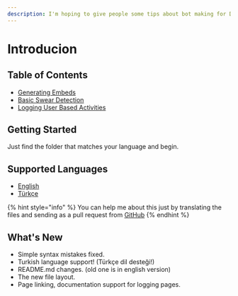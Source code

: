 ```yaml
---
description: I'm hoping to give people some tips about bot making for Discord.
---
```


# Introducion

## Table of Contents

* [Generating Embeds](english/generating-embeds.md)
* [Basic Swear Detection](english/basic-swear-detection.md)
* [Logging User Based Activities](english/logging-user-based-activities.md)

## Getting Started

Just find the folder that matches your language and begin.

## Supported Languages

* [English](english/basic-swear-detection.md)
* [Türkçe](turkish/giris.md)

{% hint style="info" %}
You can help me about this just by translating the files and sending as a pull request from [GitHub](https://github.com/yussufjpg/DiscordJS-Tips)
{% endhint %}

## What's New

* Simple syntax mistakes fixed.
* Turkish language support! \(Türkçe dil desteği!\)
* README.md changes. \(old one is in english version\)
* The new file layout.
* Page linking, documentation support for logging pages.

